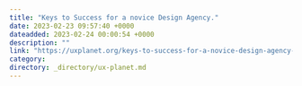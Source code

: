 ```yaml
---
title: "Keys to Success for a novice Design Agency."
date: 2023-02-23 09:57:40 +0000
dateadded: 2023-02-24 00:00:54 +0000
description: ""
link: "https://uxplanet.org/keys-to-success-for-a-novice-design-agency-cf9fed25f33c?source=rss----819cc2aaeee0---4"
category:
directory: _directory/ux-planet.md
---
```

